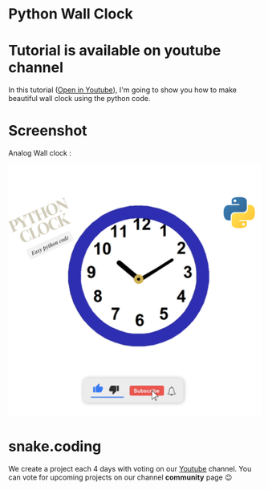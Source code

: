 # Python Wall Clock

# Tutorial is available on youtube channel
In this tutorial ([Open in Youtube](https://youtu.be/sGLVtz43Djk)), I'm going to show you how to make beautiful wall clock using the python code.

# Screenshot
Analog Wall clock :

![screenshot](screenshort.png)

# snake.coding

We create a project each 4 days with voting on our <a href="https://youtube.com/@snakecoding_12" target="_blank">Youtube</a> channel.
You can vote for upcoming projects on our channel **community** page :wink:
